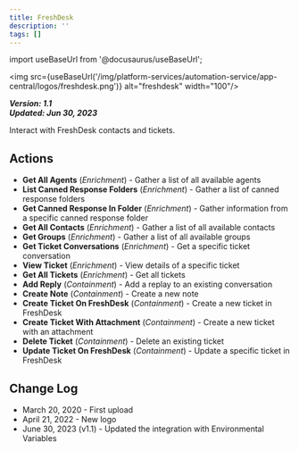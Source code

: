 ```yaml
---
title: FreshDesk
description: ''
tags: []
---
```

import useBaseUrl from '@docusaurus/useBaseUrl';

<img src={useBaseUrl('/img/platform-services/automation-service/app-central/logos/freshdesk.png')} alt="freshdesk" width="100"/>

***Version: 1.1  
Updated: Jun 30, 2023***

Interact with FreshDesk contacts and tickets.

## Actions

* **Get All Agents** (*Enrichment*) - Gather a list of all available agents
* **List Canned Response Folders** (*Enrichment*) - Gather a list of canned response folders
* **Get Canned Response In Folder** (*Enrichment*) - Gather information from a specific canned response folder
* **Get All Contacts** (*Enrichment*) - Gather a list of all available contacts
* **Get Groups** (*Enrichment*) - Gather a list of all available groups
* **Get Ticket Conversations** (*Enrichment*) - Get a specific ticket conversation
* **View Ticket** (*Enrichment*) - View details of a specific ticket
* **Get All Tickets** (*Enrichment*) - Get all tickets
* **Add Reply** (*Containment*) - Add a replay to an existing conversation
* **Create Note** (*Containment*) - Create a new note
* **Create Ticket On FreshDesk** (*Containment*) - Create a new ticket in FreshDesk
* **Create Ticket With Attachment** (*Containment*) - Create a new ticket with an attachment
* **Delete Ticket** (*Containment*) - Delete an existing ticket
* **Update Ticket On FreshDesk** (*Containment*) - Update a specific ticket in FreshDesk

## Change Log

* March 20, 2020 - First upload
* April 21, 2022 - New logo
* June 30, 2023 (v1.1) - Updated the integration with Environmental Variables
